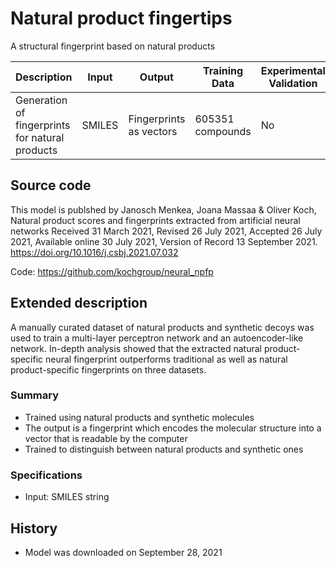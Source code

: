 # Natural product fingertips

A structural fingerprint based on natural products

| Description | Input  | Output  | Training Data | Experimental Validation |
| ------- | --- | --- | --- | --- |
| Generation of fingerprints for natural products | SMILES | Fingerprints as vectors | 605351 compounds | No |

## Source code
This model is publshed by Janosch Menkea, Joana Massaa & Oliver Koch, Natural product scores and fingerprints extracted from artificial neural networks Received 31 March 2021, Revised 26 July 2021, Accepted 26 July 2021, Available online 30 July 2021, Version of Record 13 September 2021. https://doi.org/10.1016/j.csbj.2021.07.032

Code: https://github.com/kochgroup/neural_npfp

## Extended description
A manually curated dataset of natural products and synthetic decoys was used to train a multi-layer perceptron network and an autoencoder-like network. In-depth analysis showed that the extracted natural product-specific neural fingerprint outperforms traditional as well as natural product-specific fingerprints on three datasets.

### Summary
- Trained using natural products and synthetic molecules
- The output is a fingerprint which encodes the molecular structure into a vector that is readable by the computer
- Trained to distinguish between natural products and synthetic ones

### Specifications
- Input: SMILES string

## History
- Model was downloaded on September 28, 2021
